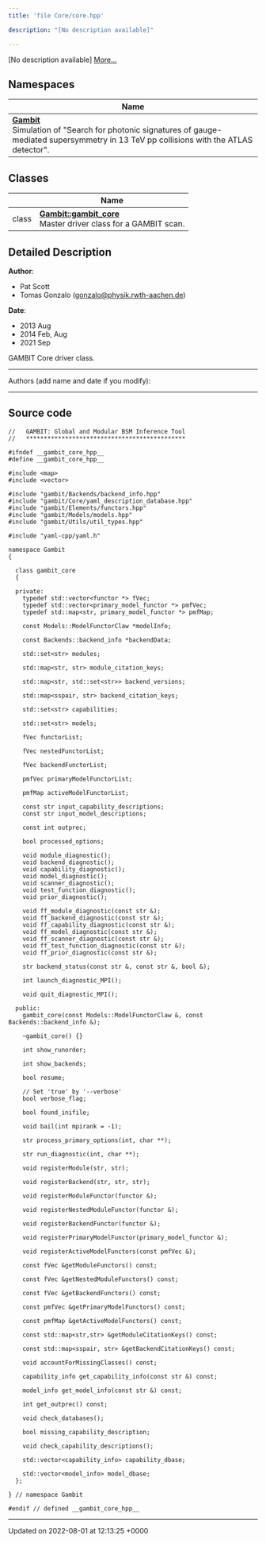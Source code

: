 ```yaml
---
title: 'file Core/core.hpp'

description: "[No description available]"

---
```







[No description available] [More...](#detailed-description)

## Namespaces

| Name           |
| -------------- |
| **[Gambit](/documentation/code/namespaces/namespacegambit/)** <br>Simulation of "Search for photonic signatures of gauge-mediated supersymmetry in 13 TeV pp collisions with the ATLAS detector".  |

## Classes

|                | Name           |
| -------------- | -------------- |
| class | **[Gambit::gambit_core](/documentation/code/classes/classgambit_1_1gambit__core/)** <br>Master driver class for a GAMBIT scan.  |

## Detailed Description


**Author**: 

  * Pat Scott 
  * Tomas Gonzalo ([gonzalo@physik.rwth-aachen.de](mailto:gonzalo@physik.rwth-aachen.de)) 


**Date**: 

  * 2013 Aug 
  * 2014 Feb, Aug
  * 2021 Sep


GAMBIT Core driver class.



------------------

Authors (add name and date if you modify):



------------------




## Source code

```
//   GAMBIT: Global and Modular BSM Inference Tool
//   *********************************************

#ifndef __gambit_core_hpp__
#define __gambit_core_hpp__

#include <map>
#include <vector>

#include "gambit/Backends/backend_info.hpp"
#include "gambit/Core/yaml_description_database.hpp"
#include "gambit/Elements/functors.hpp"
#include "gambit/Models/models.hpp"
#include "gambit/Utils/util_types.hpp"

#include "yaml-cpp/yaml.h"

namespace Gambit
{

  class gambit_core
  {

  private:
    typedef std::vector<functor *> fVec;
    typedef std::vector<primary_model_functor *> pmfVec;
    typedef std::map<str, primary_model_functor *> pmfMap;

    const Models::ModelFunctorClaw *modelInfo;

    const Backends::backend_info *backendData;

    std::set<str> modules;

    std::map<str, str> module_citation_keys;

    std::map<str, std::set<str>> backend_versions;

    std::map<sspair, str> backend_citation_keys;

    std::set<str> capabilities;

    std::set<str> models;

    fVec functorList;

    fVec nestedFunctorList;

    fVec backendFunctorList;

    pmfVec primaryModelFunctorList;

    pmfMap activeModelFunctorList;

    const str input_capability_descriptions;
    const str input_model_descriptions;

    const int outprec;

    bool processed_options;

    void module_diagnostic();
    void backend_diagnostic();
    void capability_diagnostic();
    void model_diagnostic();
    void scanner_diagnostic();
    void test_function_diagnostic();
    void prior_diagnostic();

    void ff_module_diagnostic(const str &);
    void ff_backend_diagnostic(const str &);
    void ff_capability_diagnostic(const str &);
    void ff_model_diagnostic(const str &);
    void ff_scanner_diagnostic(const str &);
    void ff_test_function_diagnostic(const str &);
    void ff_prior_diagnostic(const str &);

    str backend_status(const str &, const str &, bool &);

    int launch_diagnostic_MPI();

    void quit_diagnostic_MPI();

  public:
    gambit_core(const Models::ModelFunctorClaw &, const Backends::backend_info &);

    ~gambit_core() {}

    int show_runorder;

    int show_backends;

    bool resume;

    // Set 'true' by '--verbose'
    bool verbose_flag;

    bool found_inifile;

    void bail(int mpirank = -1);

    str process_primary_options(int, char **);

    str run_diagnostic(int, char **);

    void registerModule(str, str);

    void registerBackend(str, str, str);

    void registerModuleFunctor(functor &);

    void registerNestedModuleFunctor(functor &);

    void registerBackendFunctor(functor &);

    void registerPrimaryModelFunctor(primary_model_functor &);

    void registerActiveModelFunctors(const pmfVec &);

    const fVec &getModuleFunctors() const;

    const fVec &getNestedModuleFunctors() const;

    const fVec &getBackendFunctors() const;

    const pmfVec &getPrimaryModelFunctors() const;

    const pmfMap &getActiveModelFunctors() const;

    const std::map<str,str> &getModuleCitationKeys() const;

    const std::map<sspair, str> &getBackendCitationKeys() const;

    void accountForMissingClasses() const;

    capability_info get_capability_info(const str &) const;

    model_info get_model_info(const str &) const;

    int get_outprec() const;

    void check_databases();

    bool missing_capability_description;

    void check_capability_descriptions();

    std::vector<capability_info> capability_dbase;

    std::vector<model_info> model_dbase;
  };

} // namespace Gambit

#endif // defined __gambit_core_hpp__
```


-------------------------------

Updated on 2022-08-01 at 12:13:25 +0000
